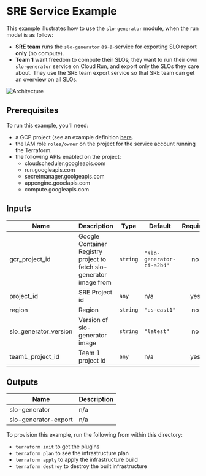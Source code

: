 # SRE Service Example

This example illustrates how to use the `slo-generator` module, when the run
model is as follow:

- **SRE team** runs the `slo-generator` as-a-service for exporting SLO report **only** (no compute).
- **Team 1** want freedom to compute their SLOs; they want to run their own
`slo-generator` service on Cloud Run, and export only the SLOs they care about.
They use the SRE team export service so that SRE team can get an overview on all
SLOs.

![Architecture](./arch.png)

## Prerequisites

To run this example, you'll need:

- a GCP project (see an example definition [here](../../test/setup/main.tf).
- the IAM role `roles/owner` on the project for the service account running the Terraform.
- the following APIs enabled on the project:
  - cloudscheduler.googleapis.com
  - run.googleapis.com
  - secretmanager.goolgeapis.com
  - appengine.gooelapis.com
  - compute.googleapis.com


<!-- BEGINNING OF PRE-COMMIT-TERRAFORM DOCS HOOK -->
## Inputs

| Name | Description | Type | Default | Required |
|------|-------------|------|---------|:--------:|
| gcr\_project\_id | Google Container Registry project to fetch slo-generator image from | `string` | `"slo-generator-ci-a2b4"` | no |
| project\_id | SRE Project id | `any` | n/a | yes |
| region | Region | `string` | `"us-east1"` | no |
| slo\_generator\_version | Version of slo-generator image | `string` | `"latest"` | no |
| team1\_project\_id | Team 1 project id | `any` | n/a | yes |

## Outputs

| Name | Description |
|------|-------------|
| slo-generator | n/a |
| slo-generator-export | n/a |

<!-- END OF PRE-COMMIT-TERRAFORM DOCS HOOK -->

To provision this example, run the following from within this directory:
- `terraform init` to get the plugins
- `terraform plan` to see the infrastructure plan
- `terraform apply` to apply the infrastructure build
- `terraform destroy` to destroy the built infrastructure

